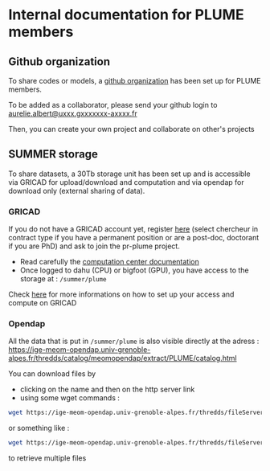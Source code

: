 # Internal documentation for PLUME members

## Github organization

To share codes or models, a [github organization](https://github.com/plumehub) has been set up for PLUME members.

To be added as a collaborator, please send your github login to aurelie.albert@uxxx.gxxxxxxx-axxxx.fr

Then, you can create your own project and collaborate on other's projects

## SUMMER storage

To share datasets, a 30Tb storage unit has been set up and is accessible via GRICAD for upload/download and computation and via opendap for download only (external sharing of data).

### GRICAD

If you do not have a GRICAD account yet, register [here](https://perseus.univ-grenoble-alpes.fr/create-account/portal) (select chercheur in contract type if you have a permanent position or are a post-doc, doctorant if you are PhD) and ask to join the pr-plume project.
 - Read carefully the [computation center documentation](https://gricad-doc.univ-grenoble-alpes.fr/en/)
 - Once logged to dahu (CPU) or bigfoot (GPU), you have access to the storage at : ```/summer/plume```

Check [here](gricad.md) for more informations on how to set up your access and compute on GRICAD

### Opendap

All the data that is put in ```/summer/plume``` is also visible directly at the adress : https://ige-meom-opendap.univ-grenoble-alpes.fr/thredds/catalog/meomopendap/extract/PLUME/catalog.html

You can download files by 
 - clicking on the name and then on the http server link
 - using some wget commands :

```bash
wget https://ige-meom-opendap.univ-grenoble-alpes.fr/thredds/fileServer/meomopendap/extract/PLUME/README.txt
```

or something like : 

```bash
wget https://ige-meom-opendap.univ-grenoble-alpes.fr/thredds/fileServer/meomopendap/extract/SASIP/model-forcings/atmo_forcing/ERA5_Arctic/ERA5_v10_y{2011..2020}.nc
``` 

to retrieve multiple files


